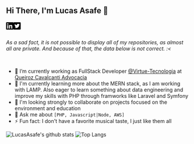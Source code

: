 ## Hi There, I'm Lucas Asafe 👋

<a href="https://www.linkedin.com/in/lucasasafe/">
  <img align="left" alt="Lucas Asafe | Linkedin" width="20px" src="https://raw.githubusercontent.com/lucasasafe/lucasasafe/master/icons/linkedin-brands.svg" />
</a>
<a href="https://twitter.com/Lucas_Asafe1">
  <img align="left" alt="Lucas Asafe | Twitter" width="20px" src="https://raw.githubusercontent.com/lucasasafe/lucasasafe/master/icons/twitter-square-brands.svg" />
</a>

<br />
<br>

<i>As a sad fact, it is not possible to display all of my repositories, as almost all are private. And because of that, the data below is not correct. :< </i>

<br />

- 🔭 I’m currently working as FullStack Developer [@Virtue-Tecnologia](https://github.com/virtuetecnologia) at [Queiroz Cavalcanti Advocacia](https://github.com/Queiroz-Cavalcanti-Advocacia)
- 🌱 I'm currently learning more about the MERN stack, as I am working with LAMP. Also eager to learn something about data engineering and improve my skills with PHP through framworks like Laravel and Symfony
- 👯 I'm looking strongly to collaborate on projects focused on the environment and education
- 💬 Ask me about `[PHP, Javascript|Node, AWS]` 
- ⚡ Fun fact: I don't have a favorite musical taste, I just like them all

![LucasAsafe's github stats](https://github-readme-stats.vercel.app/api?username=LucasAsafe&count_private=true&show_icons=true&hide=contribs,issues) ![Top Langs](https://github-readme-stats.vercel.app/api/top-langs/?username=LucasAsafe&count_private=true&layout=compact)



